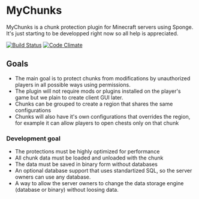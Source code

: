 # MyChunks
MyChunks is a chunk protection plugin for Minecraft servers using Sponge. It's just starting to be developped right now so all help is appreciated.

[![Build Status](http://img.shields.io/travis/GameModsBR/MyChunks.svg)](https://travis-ci.org/GameModsBR/MyChunks) [![Code Climate](https://codeclimate.com/github/GameModsBR/MyChunks/badges/gpa.svg)](https://codeclimate.com/github/GameModsBR/MyChunks)

## Goals
* The main goal is to protect chunks from modifications by unauthorized players in all possible ways using permissions.
* The plugin will not require mods or plugins installed on the player's game but we plain to create client GUI later.
* Chunks can be grouped to create a region that shares the same configurations
* Chunks will also have it's own configurations that overrides the region, for example it can allow players to open chests only on that chunk

### Development goal
* The protections must be highly optimized for performance
* All chunk data must be loaded and unloaded with the chunk
* The data must be saved in binary form without databases
* An optional database support that uses standartized SQL, so the server owners can use any database.
* A way to allow the server owners to change the data storage engine (database or binary) without loosing data.
